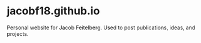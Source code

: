 # jacobf18.github.io

Personal website for Jacob Feitelberg. Used to post publications, ideas, and projects.
